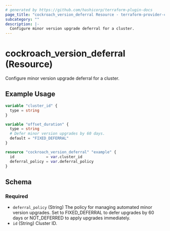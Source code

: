 ```yaml
---
# generated by https://github.com/hashicorp/terraform-plugin-docs
page_title: "cockroach_version_deferral Resource - terraform-provider-cockroach"
subcategory: ""
description: |-
  Configure minor version upgrade deferral for a cluster.
---
```


# cockroach_version_deferral (Resource)

Configure minor version upgrade deferral for a cluster.

## Example Usage

```terraform
variable "cluster_id" {
  type = string
}

variable "offset_duration" {
  type = string
  # Defer minor version upgrades by 60 days.
  default = "FIXED_DEFERRAL"
}

resource "cockroach_version_deferral" "example" {
  id              = var.cluster_id
  deferral_policy = var.deferral_policy
}
```

<!-- schema generated by tfplugindocs -->
## Schema

### Required

- `deferral_policy` (String) The policy for managing automated minor version upgrades. Set to FIXED_DEFERRAL to defer upgrades by 60 days or NOT_DEFERRED to apply upgrades immediately.
- `id` (String) Cluster ID.


